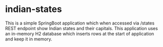 # indian-states
This is a simple SpringBoot application which when accessed via /states REST endpoint show Indian states and their capitals. This application uses an in-memory H2 database which inserts rows at the start of application and keep it in memory.
